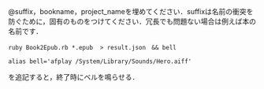 @suffix，bookname，project_nameを埋めてください．suffixは名前の衝突を防ぐために，固有のものをつけてください．冗長でも問題ない場合は例えば本の名前です．

`ruby Book2Epub.rb *.epub  > result.json　&& bell`

```sh:.zshrc
alias bell='afplay /System/Library/Sounds/Hero.aiff'
```
を追記すると，終了時にベルを鳴らせる．